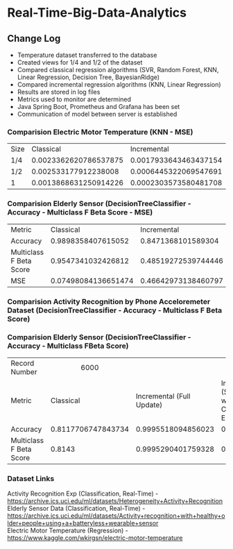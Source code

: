 # Real-Time-Big-Data-Analytics


## Change Log
- Temperature dataset transferred to the database
- Created views for 1/4 and 1/2 of the dataset
- Compared classical regression algorithms (SVR, Random Forest, KNN, Linear Regression, Decision Tree, BayesianRidge) 
- Compared incremental regression algorithms (KNN, Linear Regression)
- Results are stored in log files
- Metrics used to monitor are determined
- Java Spring Boot, Prometheus and Grafana has been set
- Communication of model between server is established

### Comparision Electric Motor Temperature (KNN - MSE)
<table>
  <tr>
    <td>Size</td>
    <td>Classical</td>
    <td>Incremental</td>
  </tr>
  <tr>
    <td>1/4</td>
    <td>0.0023362620786537875</td>
    <td>0.0017933643463437154</td>
  </tr>
  <tr>
    <td>1/2</td>
    <td>0.002533177912238008</td>
    <td>0.0006445322069547691</td>
  </tr>
  <tr>
    <td>1</td>
    <td>0.0013868631250914226</td>
    <td>0.0002303573580481708</td>
  </tr>
</table>

### Comparision Elderly Sensor (DecisionTreeClassifier - Accuracy - Multiclass F Beta Score - MSE)
<table>
  <tr>
    <td>Metric</td>
    <td>Classical</td>
    <td>Incremental</td>
  </tr>
  <tr>
    <td>Accuracy</td>
    <td>0.9898358407615052</td>
    <td>0.8471368101589304</td>
  </tr>
  <tr>
    <td>Multiclass F Beta Score</td>
    <td>0.9547341032426812</td>
    <td>0.48519272539744446</td>
  </tr>
  <tr>
    <td>MSE</td>
    <td>0.07498084136651474</td>
    <td>0.46642973138460797</td>
  </tr>
</table>

### Comparision Activity Recognition by Phone Acceloremeter Dataset (DecisionTreeClassifier - Accuracy - Multiclass F Beta Score)
### Comparision Elderly Sensor (DecisionTreeClassifier - Accuracy - Multiclass FBeta Score)
<table>
  <tr>
    <td>Record Number</td>
    <td style="text-align: center; vertical-align: middle;">6000</td>
    <td colspan = "3" style="text-align: center; vertical-align: middle;">348844</td>
  </tr>
  <tr>
    <td>Metric</td>
    <td>Classical</td>
    <td>Incremental (Full Update)</td>
    <td>Incremental (Stop Train when All Class Type is Experienced)</td>
    <td>Incremental (Update Model with Data Rows Catched by System - Randomness)</td>
  </tr>
  <tr>
    <td>Accuracy</td>
    <td>0.8117706747843734</td>
    <td>0.9995518094856023</td>
    <td>0.7003</td>
    <td>0.8912000802729175</td>
  </tr>
  <tr>
    <td>Multiclass F Beta Score</td>
    <td>0.8143</td>
    <td>0.9995290401759328</td>
    <td>0.8219</td>
    <td>0.883180158164952</td>
  </tr>
</table>

### Dataset Links
Activity Recognition Exp (Classification, Real-Time) - https://archive.ics.uci.edu/ml/datasets/Heterogeneity+Activity+Recognition
Elderly Sensor Data (Classification, Real-Time) - https://archive.ics.uci.edu/ml/datasets/Activity+recognition+with+healthy+older+people+using+a+batteryless+wearable+sensor<br>
Electric Motor Temperature (Regression) - https://www.kaggle.com/wkirgsn/electric-motor-temperature
